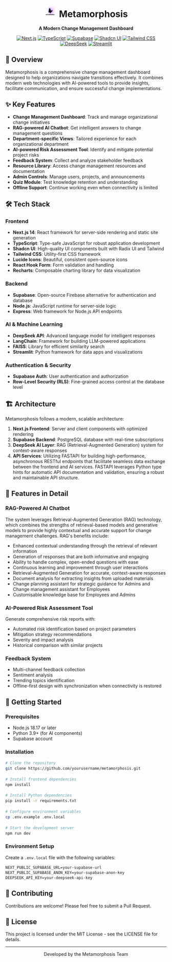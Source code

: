 <div align="center">
  
# <img src="public/images/METAMORPHOSIS.png" alt="Metamorphosis Logo" width="40" height="40" /> Metamorphosis

**A Modern Change Management Dashboard**

[![Next.js](https://img.shields.io/badge/Next.js-14-black?style=for-the-badge&logo=next.js)](https://nextjs.org/)
[![TypeScript](https://img.shields.io/badge/TypeScript-blue?style=for-the-badge&logo=typescript)](https://www.typescriptlang.org/)
[![Supabase](https://img.shields.io/badge/Supabase-3ECF8E?style=for-the-badge&logo=supabase&logoColor=white)](https://supabase.com/)
[![Shadcn UI](https://img.shields.io/badge/Shadcn%20UI-000000?style=for-the-badge&logo=shadcnui)](https://ui.shadcn.com/)
[![Tailwind CSS](https://img.shields.io/badge/Tailwind%20CSS-38B2AC?style=for-the-badge&logo=tailwind-css&logoColor=white)](https://tailwindcss.com/)
[![DeepSeek](https://img.shields.io/badge/DeepSeek%20AI-712CF9?style=for-the-badge)](https://deepseek.ai/)
[![Streamlit](https://img.shields.io/badge/Streamlit-FF4B4B?style=for-the-badge&logo=streamlit&logoColor=white)](https://streamlit.io/)

</div>

## 📖 Overview

Metamorphosis is a comprehensive change management dashboard designed to help organizations navigate transitions effectively. It combines modern web technologies with AI-powered tools to provide insights, facilitate communication, and ensure successful change implementations.

## ✨ Key Features

- **Change Management Dashboard**: Track and manage organizational change initiatives
- **RAG-powered AI Chatbot**: Get intelligent answers to change management questions
- **Department-specific Views**: Tailored experience for each organizational department
- **AI-powered Risk Assessment Tool**: Identify and mitigate potential project risks
- **Feedback System**: Collect and analyze stakeholder feedback
- **Resource Library**: Access change management resources and documentation
- **Admin Controls**: Manage users, projects, and announcements
- **Quiz Module**: Test knowledge retention and understanding
- **Offline Support**: Continue working even when connectivity is limited

## 🛠️ Tech Stack

### Frontend
- **Next.js 14**: React framework for server-side rendering and static site generation
- **TypeScript**: Type-safe JavaScript for robust application development
- **Shadcn UI**: High-quality UI components built with Radix UI and Tailwind
- **Tailwind CSS**: Utility-first CSS framework
- **Lucide Icons**: Beautiful, consistent open-source icons
- **React Hook Form**: Form validation and handling
- **Recharts**: Composable charting library for data visualization

### Backend
- **Supabase**: Open-source Firebase alternative for authentication and database
- **Node.js**: JavaScript runtime for server-side logic
- **Express**: Web framework for Node.js API endpoints

### AI & Machine Learning
- **DeepSeek API**: Advanced language model for intelligent responses
- **LangChain**: Framework for building LLM-powered applications
- **FAISS**: Library for efficient similarity search
- **Streamlit**: Python framework for data apps and visualizations

### Authentication & Security
- **Supabase Auth**: User authentication and authorization
- **Row-Level Security (RLS)**: Fine-grained access control at the database level

## 🏗️ Architecture

Metamorphosis follows a modern, scalable architecture:

1. **Next.js Frontend**: Server and client components with optimized rendering
2. **Supabase Backend**: PostgreSQL database with real-time subscriptions
3. **DeepSeek AI Layer**: RAG (Retrieval-Augmented Generation) system for context-aware responses
4. **API Services**: Utilizing FASTAPI for building high-performance, asynchronous RESTful endpoints that facilitate seamless data exchange between the frontend and AI services. FASTAPI leverages Python type hints for automatic API documentation and validation, ensuring a robust and maintainable API structure.

## 📱 Features in Detail

### RAG-Powered AI Chatbot
The system leverages Retrieval-Augmented Generation (RAG) technology, which combines the strengths of retrieval-based models and generative models to provide highly contextual and accurate support for change management challenges. RAG's benefits include:
- Enhanced contextual understanding through the retrieval of relevant information
- Generation of responses that are both informative and engaging
- Ability to handle complex, open-ended questions with ease
- Continuous learning and improvement through user interactions
- Retrieval-Augmented Generation for accurate, context-aware responses
- Document analysis for extracting insights from uploaded materials
- Change planning assistant for strategic guidance for Admins and Change management assistant for Employees
- Customisable knowledge base for Employees and Admins

### AI-Powered Risk Assessment Tool
Generate comprehensive risk reports with:
- Automated risk identification based on project parameters
- Mitigation strategy recommendations
- Severity and impact analysis
- Historical comparison with similar projects

### Feedback System
- Multi-channel feedback collection
- Sentiment analysis
- Trending topics identification
- Offline-first design with synchronization when connectivity is restored

## 🚀 Getting Started

### Prerequisites
- Node.js 18.17 or later
- Python 3.9+ (for AI components)
- Supabase account

### Installation

```bash
# Clone the repository
git clone https://github.com/yourusername/metamorphosis.git

# Install frontend dependencies
npm install

# Install Python dependencies
pip install -r requirements.txt

# Configure environment variables
cp .env.example .env.local

# Start the development server
npm run dev
```

### Environment Setup
Create a `.env.local` file with the following variables:

```
NEXT_PUBLIC_SUPABASE_URL=your-supabase-url
NEXT_PUBLIC_SUPABASE_ANON_KEY=your-supabase-anon-key
DEEPSEEK_API_KEY=your-deepseek-api-key
```

## 📝 Contributing

Contributions are welcome! Please feel free to submit a Pull Request.

## 📄 License

This project is licensed under the MIT License - see the LICENSE file for details.

---

<div align="center">
  <p>Developed by the Metamorphosis Team</p>
</div> 